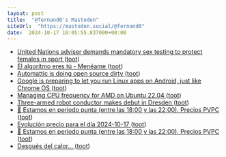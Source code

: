 ```yaml
---
layout: post
title:  "@fernand0's Mastodon"
siteUrl:  "https://mastodon.social/@fernand0"
date:  2024-10-17 10:05:55.837000+00:00
---
```

*  [United Nations adviser demands mandatory sex testing to protect females in sport ](https://www.telegraph.co.uk/sport/2024/10/08/united-nations-mandatory-sex-testing-protect-females-sport) ([toot](https://mastodon.social/@fernand0/113322200651138103))
*  [El algoritmo eres tú - Menéame ](https://blog.meneame.net/2024/10/11/el-algoritmo-eres-tu) ([toot](https://mastodon.social/@fernand0/113322121635920565))
*  [Automattic is doing open source dirty ](https://world.hey.com/dhh/automattic-is-doing-open-source-dirty-b95cf12) ([toot](https://mastodon.social/@fernand0/113321834404552626))
*  [Google is preparing to let you run Linux apps on Android, just like Chrome OS ](https://www.androidauthority.com/android-linux-terminal-app-3489887) ([toot](https://mastodon.social/@fernand0/113320901871103188))
*  [Managing CPU frequency for AMD on Ubuntu 22.04 ](https://smalldatum.blogspot.com/2024/10/managing-cpu-frequency-for-amd-on.htm) ([toot](https://mastodon.social/@fernand0/113320172912238517))
*  [Three-armed robot conductor makes debut in Dresden ](https://www.theguardian.com/world/2024/oct/13/three-armed-robot-maira-pro-s-conductor-makes-debut-dresden?CMP=twt_a-music_b-gdnclassica) ([toot](https://mastodon.social/@fernand0/113318371004446139))
*  [🔴 Estamos en periodo punta (entre las 18:00 y las 22:00). Precios PVPC ](https://mastodon.social/@fernand0/113318236899553626) ([toot](https://mastodon.social/@fernand0/113318236899553626))
*  [Evolución precio para el día 2024-10-17 ](https://mastodon.social/@fernand0/113318236877283134) ([toot](https://mastodon.social/@fernand0/113318236877283134))
*  [🔴 Estamos en periodo punta (entre las 18:00 y las 22:00). Precios PVPC ](https://mastodon.social/@fernand0/113318232420181859) ([toot](https://mastodon.social/@fernand0/113318232420181859))
*  [Después del calor… ](https://avecesunafoto.wordpress.com/2024/10/16/despues-del-calor) ([toot](https://mastodon.social/@fernand0/113318230369976211))
